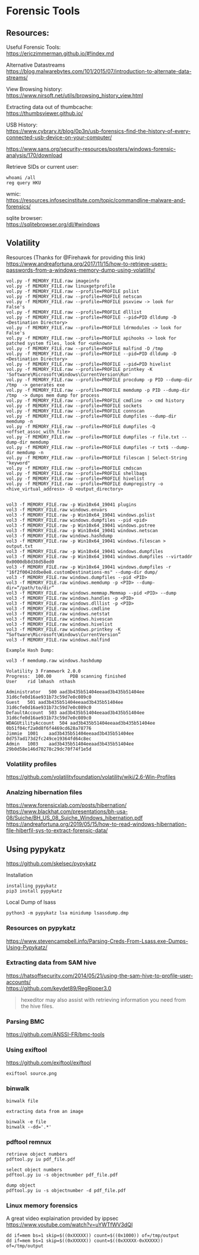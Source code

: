 # Forensic Tools

## Resources:

Useful Forensic Tools:  
https://ericzimmerman.github.io/#!index.md

Alternative Datastreams  
https://blog.malwarebytes.com/101/2015/07/introduction-to-alternate-data-streams/

View Browsing history:  
https://www.nirsoft.net/utils/browsing_history_view.html

Extracting data out of thumbcache:  
https://thumbsviewer.github.io/

USB History:  
https://www.cybrary.it/blog/0p3n/usb-forensics-find-the-history-of-every-connected-usb-device-on-your-computer/

https://www.sans.org/security-resources/posters/windows-forensic-analysis/170/download

Retrieve SIDs or current user:  
```
whoami /all
reg query HKU
```

wmic:  
https://resources.infosecinstitute.com/topic/commandline-malware-and-forensics/

sqlite browser:  
https://sqlitebrowser.org/dl/#windows


## Volatility

Resources (Thanks for @Firehawk for providing this link)
https://www.andreafortuna.org/2017/11/15/how-to-retrieve-users-passwords-from-a-windows-memory-dump-using-volatility/ 

```
vol.py -f MEMORY_FILE.raw imageinfo
vol.py -f MEMORY_FILE.raw linuxgetprofile
vol.py -f MEMORY_FILE.raw --profile=PROFILE pslist
vol.py -f MEMORY_FILE.raw --profile=PROFILE netscan
vol.py -f MEMORY_FILE.raw --profile=PROFILE psxview -> look for False's
vol.py -f MEMORY_FILE.raw --profile=PROFILE dlllist
vol.py -f MEMORY_FILE.raw --profile=PROFILE --pid=PID dlldump -D <Destination Directory>
vol.py -f MEMORY_FILE.raw --profile=PROFILE ldrmodules -> look for False's
vol.py -f MEMORY_FILE.raw --profile=PROFILE apihooks -> look for patched system files, look for <unknown>
vol.py -f MEMORY_FILE.raw --profile=PROFILE malfind -D /tmp
vol.py -f MEMORY_FILE.raw --profile=PROFILE --pid=PID dlldump -D <Destination Directory>
vol.py -f MEMORY_FILE.raw --profile=PROFILE --pid=PID hivelist
vol.py -f MEMORY_FILE.raw --profile=PROFILE printkey -K 'Software\Microsoft\Windows\CurrentVersion\Run'
vol.py -f MEMORY_FILE.raw --profile=PROFILE procdump -p PID --dump-dir /tmp  -> generates exe
vol.py -f MEMORY_FILE.raw --profile=PROFILE memdump -p PID --dump-dir /tmp  -> dumps mem dump for process
vol.py -f MEMORY_FILE.raw --profile=PROFILE cmdline  -> cmd history
vol.py -f MEMORY_FILE.raw --profile=PROFILE sockets
vol.py -f MEMORY_FILE.raw --profile=PROFILE connscan
vol.py -f MEMORY_FILE.raw --profile=PROFILE dumpfiles --dump-dir memdump -n
vol.py -f MEMORY_FILE.raw --profile=PROFILE dumpfiles -Q <offset_assoc_with_file>
vol.py -f MEMORY_FILE.raw --profile=PROFILE dumpfiles -r file.txt --dump-dir memdump
vol.py -f MEMORY_FILE.raw --profile=PROFILE dumpfiles -r txt$ --dump-dir memdump -n
vol.py -f MEMORY_FILE.raw --profile=PROFILE filescan | Select-String "keyword"
vol.py -f MEMORY_FILE.raw --profile=PROFILE cmdscan
vol.py -f MEMORY_FILE.raw --profile=PROFILE shellbags
vol.py -f MEMORY_FILE.raw --profile=PROFILE hivelist
vol.py -f MEMORY_FILE.raw --profile=PROFILE dumpregistry -o <hive_virtual_address> -D <output_directory>


vol3 -f MEMORY_FILE.raw -p Win10x64_19041 plugins
vol3 -f MEMORY_FILE.raw windows.envars
vol3 -f MEMORY_FILE.raw -p Win10x64_19041 windows.pslist
vol3 -f MEMORY_FILE.raw windows.dumpfiles --pid <pid>
vol3 -f MEMORY_FILE.raw -p Win10x64_19041 windows.pstree
vol3 -f MEMORY_FILE.raw -p Win10x64_19041 windows.netscan
vol3 -f MEMORY_FILE.raw windows.hashdump
vol3 -f MEMORY_FILE.raw -p Win10x64_19041 windows.filescan > output.txt
vol3 -f MEMORY_FILE.raw -p Win10x64_19041 windows.dumpfiles
vol3 -f MEMORY_FILE.raw -p Win10x64_19041 windows.dumpfiles --virtaddr 0x0000db8d38d58ed0
vol3 -f MEMORY_FILE.raw -p Win10x64_19041 windows.dumpfiles -r "16f2f0042ddbe0e8.customDestinations-ms" --dump-dir dump/
vol3 -f MEMORY_FILE.raw windows.dumpfiles ‑‑pid <PID>
vol3 -f MEMORY_FILE.raw windows.memdump -p <PID> ‑‑dump-dir=“/path/to/dir”
vol3 -f MEMORY_FILE.raw windows.memmap.Memmap --pid <PID> --dump
vol3 -f MEMORY_FILE.raw windows.handles -p <PID>
vol3 -f MEMORY_FILE.raw windows.dlllist -p <PID>
vol3 -f MEMORY_FILE.raw windows.cmdline
vol3 -f MEMORY_FILE.raw windows.netstat
vol3 -f MEMORY_FILE.raw windows.hivescan
vol3 -f MEMORY_FILE.raw windows.hivelist
vol3 -f MEMORY_FILE.raw windows.printkey -K “Software\Microsoft\Windows\CurrentVersion”
vol3 -f MEMORY_FILE.raw windows.malfind

Example Hash Dump:

vol3 -f memdump.raw windows.hashdump

Volatility 3 Framework 2.0.0
Progress:  100.00		PDB scanning finished                        
User	rid	lmhash	nthash

Administrator	500	aad3b435b51404eeaad3b435b51404ee 31d6cfe0d16ae931b73c59d7e0c089c0
Guest	501	aad3b435b51404eeaad3b435b51404ee	31d6cfe0d16ae931b73c59d7e0c089c0
DefaultAccount	503	aad3b435b51404eeaad3b435b51404ee	31d6cfe0d16ae931b73c59d7e0c089c0
WDAGUtilityAccount	504	aad3b435b51404eeaad3b435b51404ee	0b51f04cf2a0d8f6f4469cd628a78776
Jimmie	1001	aad3b435b51404eeaad3b435b51404ee	0d757ad173d2fc249ce19364fd64c8ec
Admin	1003	aad3b435b51404eeaad3b435b51404ee	29b0d58e146d70278c29dc70f74f1e5d
```

### Volatility profiles
https://github.com/volatilityfoundation/volatility/wiki/2.6-Win-Profiles

### Analzing hibernation files
https://www.forensicxlab.com/posts/hibernation/  
https://www.blackhat.com/presentations/bh-usa-08/Suiche/BH_US_08_Suiche_Windows_hibernation.pdf  
https://andreafortuna.org/2019/05/15/how-to-read-windows-hibernation-file-hiberfil-sys-to-extract-forensic-data/  

## Using pypykatz
https://github.com/skelsec/pypykatz

Installation
```
installing pypykatz
pip3 install pypykatz
```

Local Dump of lsass
```
python3 -m pypykatz lsa minidump lsassdump.dmp
```

### Resources on pypykatz
https://www.stevencampbell.info/Parsing-Creds-From-Lsass.exe-Dumps-Using-Pypykatz/  

### Extracting data from SAM hive
https://hatsoffsecurity.com/2014/05/21/using-the-sam-hive-to-profile-user-accounts/  
https://github.com/keydet89/RegRipper3.0  

> hexeditor may also assist with retrieving information you need from the hive files.

### Parsing BMC
https://github.com/ANSSI-FR/bmc-tools

### Using exiftool
https://github.com/exiftool/exiftool

```
exiftool source.png
```

### binwalk
```
binwalk file

extracting data from an image

binwalk -e file
binwalk --dd='.*'
```

### pdftool remnux
```
retrieve object numbers
pdftool.py iu pdf_file.pdf

select object numbers
pdftool.py iu -s objectnumber pdf_file.pdf

dump object
pdftool.py iu -s objectnumber -d pdf_file.pdf
```

### Linux memory forensics

A great video explaination provided by ippsec  
https://www.youtube.com/watch?v=uYWTfWV3dQI  

```
dd if=mem bs=1 skip=$((0xXXXXX)) count=$((0x1000)) of=/tmp/output
dd if=mem bs=1 skip=$((0xXXXXX)) count=$((0xXXXXX-0xXXXXX)) of=/tmp/output
```
